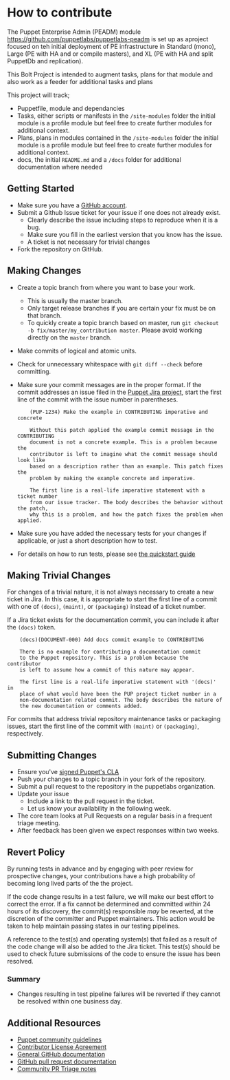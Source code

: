 # How to contribute

The Puppet Enterprise Admin (PEADM) module https://github.com/puppetlabs/puppetlabs-peadm is set up as aproject focused on teh initial deployment of PE infrastructure in Standard (mono), Large (PE with HA and or compile masters), and XL (PE with HA and split PuppetDb and replication).

This Bolt Project is intended to augment tasks, plans for that module and also work as a feeder for additional tasks and plans

This project will track;

* Puppetfile, module and dependancies
* Tasks, either scripts or manifests in the `/site-modules` folder the initial module is a profile module but feel free to create further modules for additional context.
* Plans, plans in modules contained in the `/site-modules` folder the initial module is a profile module but feel free to create further modules for additional context.
* docs, the initial `README.md` and a `/docs` folder for additional documentation where needed


## Getting Started

* Make sure you have a [GitHub account](https://github.com/signup/free).
* Submit a Github Issue ticket for your issue if one does not already exist.
  * Clearly describe the issue including steps to reproduce when it is a bug.
  * Make sure you fill in the earliest version that you know has the issue.
  * A ticket is not necessary for trivial changes
* Fork the repository on GitHub.

## Making Changes

* Create a topic branch from where you want to base your work.
  * This is usually the master branch.
  * Only target release branches if you are certain your fix must be on that
    branch.
  * To quickly create a topic branch based on master, run `git checkout -b
    fix/master/my_contribution master`. Please avoid working directly on the
    `master` branch.
* Make commits of logical and atomic units.
* Check for unnecessary whitespace with `git diff --check` before committing.
* Make sure your commit messages are in the proper format. If the commit
  addresses an issue filed in the
  [Puppet Jira project](https://tickets.puppetlabs.com/browse/PUP), start
  the first line of the commit with the issue number in parentheses.

  ```
      (PUP-1234) Make the example in CONTRIBUTING imperative and concrete

      Without this patch applied the example commit message in the CONTRIBUTING
      document is not a concrete example. This is a problem because the
      contributor is left to imagine what the commit message should look like
      based on a description rather than an example. This patch fixes the
      problem by making the example concrete and imperative.

      The first line is a real-life imperative statement with a ticket number
      from our issue tracker. The body describes the behavior without the patch,
      why this is a problem, and how the patch fixes the problem when applied.
  ```
* Make sure you have added the necessary tests for your changes if applicable, or just a short description how to test.
* For details on how to run tests, please see [the quickstart guide](https://github.com/puppetlabs/puppet/blob/master/docs/quickstart.md)

## Making Trivial Changes

For changes of a trivial nature, it is not always necessary to create a new
ticket in Jira. In this case, it is appropriate to start the first line of a
commit with one of  `(docs)`, `(maint)`, or `(packaging)` instead of a ticket
number.

If a Jira ticket exists for the documentation commit, you can include it
after the `(docs)` token.

```
    (docs)(DOCUMENT-000) Add docs commit example to CONTRIBUTING

    There is no example for contributing a documentation commit
    to the Puppet repository. This is a problem because the contributor
    is left to assume how a commit of this nature may appear.

    The first line is a real-life imperative statement with '(docs)' in
    place of what would have been the PUP project ticket number in a
    non-documentation related commit. The body describes the nature of
    the new documentation or comments added.
```

For commits that address trivial repository maintenance tasks or packaging
issues, start the first line of the commit with `(maint)` or `(packaging)`,
respectively.

## Submitting Changes

* Ensure you've [signed Puppet's CLA](https://cla.puppet.com)
* Push your changes to a topic branch in your fork of the repository.
* Submit a pull request to the repository in the puppetlabs organization.
* Update your issue
  * Include a link to the pull request in the ticket.
  * Let us know your availability in the following week. 
* The core team looks at Pull Requests on a regular basis in a frequent triage
  meeting.
* After feedback has been given we expect responses within two weeks.

## Revert Policy

By running tests in advance and by engaging with peer review for prospective
changes, your contributions have a high probability of becoming long lived
parts of the the project. 

If the code change results in a test failure, we will make our best effort to
correct the error. If a fix cannot be determined and committed within 24 hours
of its discovery, the commit(s) responsible _may_ be reverted, at the
discretion of the committer and Puppet maintainers. This action would be taken
to help maintain passing states in our testing pipelines.

A reference to the test(s) and operating system(s)
that failed as a result of the code change will also be added to the Jira
ticket. This test(s) should be used to check future submissions of the code to
ensure the issue has been resolved.

### Summary

* Changes resulting in test pipeline failures will be reverted if they cannot
  be resolved within one business day.

## Additional Resources

* [Puppet community guidelines](https://puppet.com/community/community-guidelines)
* [Contributor License Agreement](http://links.puppet.com/cla)
* [General GitHub documentation](https://help.github.com/)
* [GitHub pull request documentation](https://help.github.com/articles/creating-a-pull-request/)
* [Community PR Triage notes](https://github.com/puppet-community/community-triage/tree/master/core/notes)
